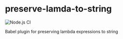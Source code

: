 # preserve-lamda-to-string
![Node.js CI](https://github.com/itryapitsin2/preserve-lamda-to-string/workflows/Node.js%20CI/badge.svg)

Babel plugin for preserving lambda expressions to string
